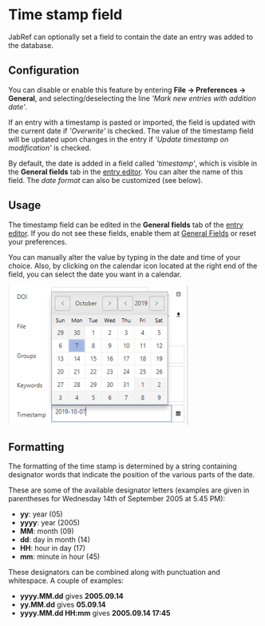 # Time stamp field

JabRef can optionally set a field to contain the date an entry was added to the database.

## Configuration

You can disable or enable this feature by entering **File → Preferences → General**, and selecting/deselecting the line _'Mark new entries with addition date'_.

If an entry with a timestamp is pasted or imported, the field is updated with the current date if _'Overwrite'_ is checked. The value of the timestamp field will be updated upon changes in the entry if _'Update timestamp on modification'_ is checked.

By default, the date is added in a field called _'timestamp'_, which is visible in the **General fields** tab in the [entry editor](./). You can alter the name of this field. The _date format_ can also be customized (see below).

## Usage

The timestamp field can be edited in the **General fields** tab of the [entry editor](./). If you do not see these fields, enable them at [General Fields](../../setup/generalfields.md) or reset your preferences.

You can manually alter the value by typing in the date and time of your choice. Also, by clicking on the calendar icon located at the right end of the field, you can select the date you want in a calendar.

![Screenshot of the calendar](../../.gitbook/assets/timestamp-calendar.png)

## Formatting

The formatting of the time stamp is determined by a string containing designator words that indicate the position of the various parts of the date.

These are some of the available designator letters (examples are given in parentheses for Wednesday 14th of September 2005 at 5.45 PM):

* **yy**: year (05)
* **yyyy**: year (2005)
* **MM**: month (09)
* **dd**: day in month (14)
* **HH**: hour in day (17)
* **mm**: minute in hour (45)

These designators can be combined along with punctuation and whitespace. A couple of examples:

* **yyyy.MM.dd** gives **2005.09.14**
* **yy.MM.dd** gives **05.09.14**
* **yyyy.MM.dd HH:mm** gives **2005.09.14 17:45**
